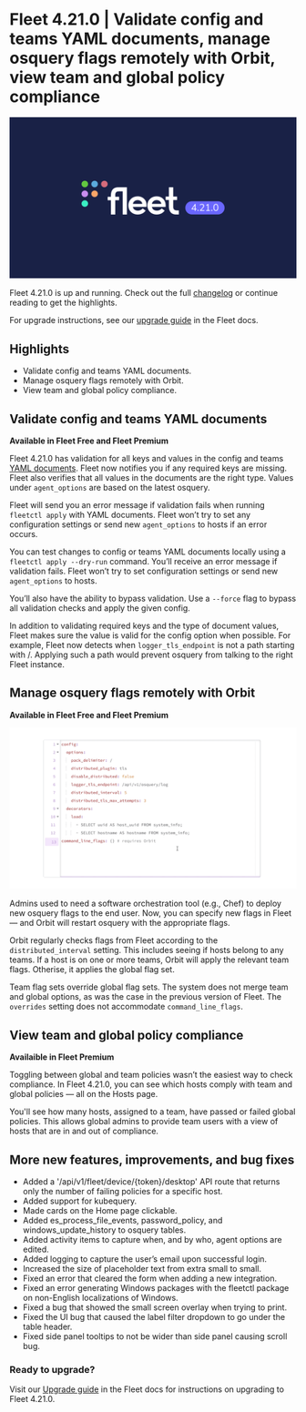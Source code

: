 # Fleet 4.21.0 | Validate config and teams YAML documents, manage osquery flags remotely with Orbit, view team and global policy compliance

![Fleet 4.21.0 release](../website/assets/images/articles/fleet-4.21.0-1600x900@2x.jpeg)

Fleet 4.21.0 is up and running. Check out the full [changelog](https://github.com/fleetdm/fleet/releases/tag/fleet-v4.21.0) or continue reading to get the highlights.

For upgrade instructions, see our [upgrade guide](https://fleetdm.com/docs/deploying/upgrading-fleet) in the Fleet docs.

## Highlights
- Validate config and teams YAML documents.
- Manage osquery flags remotely with Orbit.
- View team and global policy compliance.

## Validate config and teams YAML documents
**Available in Fleet Free and Fleet Premium**

Fleet 4.21.0 has validation for all keys and values in the config and teams [YAML documents](https://fleetdm.com/docs/using-fleet/configuration-files). Fleet now notifies you if any required keys are missing. Fleet also verifies that all values in the documents are the right type. Values under `agent_options` are based on the latest osquery.

Fleet will send you an error message if validation fails when running `fleetctl apply` with YAML documents. Fleet won’t try to set any configuration settings or send new `agent_options` to hosts if an error occurs.

You can test changes to config or teams YAML documents locally using a `fleetctl apply --dry-run` command. You’ll receive an error message if validation fails. Fleet won’t try to set configuration settings or send new `agent_options` to hosts.

You’ll also have the ability to bypass validation. Use a `--force` flag to bypass all validation checks and apply the given config.

In addition to validating required keys and the type of document values, Fleet makes sure the value is valid for the config option when possible. For example, Fleet now detects when `logger_tls_endpoint` is not a path starting with /. Applying such a path would prevent osquery from talking to the right Fleet instance.

## Manage osquery flags remotely with Orbit
**Available in Fleet Free and Fleet Premium**

![Manage osquery flags remotely with Orbit](../website/assets/images/articles/fleet-4.21.0.gif)

Admins used to need a software orchestration tool (e.g., Chef) to deploy new osquery flags to the end user. Now, you can specify new flags in Fleet — and Orbit will restart osquery with the appropriate flags.

Orbit regularly checks flags from Fleet according to the `distributed_interval` setting. This includes seeing if hosts belong to any teams. If a host is on one or more teams, Orbit will apply the relevant team flags. Otherise, it applies the global flag set.

Team flag sets override global flag sets. The system does not merge team and global options, as was the case in the previous version of Fleet. The `overrides` setting does not accommodate `command_line_flags`.

## View team and global policy compliance
**Availaible in Fleet Premium**

Toggling between global and team policies wasn’t the easiest way to check compliance. In Fleet 4.21.0, you can see which hosts comply with team and global policies — all on the Hosts page.

You'll see how many hosts, assigned to a team, have passed or failed global policies. This allows global admins to provide team users with a view of hosts that are in and out of compliance.

## More new features, improvements, and bug fixes

* Added a '/api/v1/fleet/device/{token}/desktop' API route that returns only the number of failing policies for a specific host.
* Added support for kubequery.
* Made cards on the Home page clickable.
* Added es_process_file_events, password_policy, and windows_update_history to osquery tables.
* Added activity items to capture when, and by who, agent options are edited.
* Added logging to capture the user’s email upon successful login.
* Increased the size of placeholder text from extra small to small.
* Fixed an error that cleared the form when adding a new integration.
* Fixed an error generating Windows packages with the fleetctl package on non-English localizations of Windows.
* Fixed a bug that showed the small screen overlay when trying to print.
* Fixed the UI bug that caused the label filter dropdown to go under the table header.
* Fixed side panel tooltips to not be wider than side panel causing scroll bug.

### Ready to upgrade?

Visit our [Upgrade guide](https://fleetdm.com/docs/deploying/upgrading-fleet) in the Fleet docs for instructions on upgrading to Fleet 4.21.0.

<meta name="category" value="releases">
<meta name="authorFullName" value="Chris McGillicuddy">
<meta name="authorGitHubUsername" value="chris-mcgillicuddy">
<meta name="publishedOn" value="2022-10-05">
<meta name="articleTitle" value="Fleet 4.21.0 | Validate config and teams YAML documents, manage osquery flags remotely with Orbit, view team and global policy compliance">
<meta name="articleImageUrl" value="../website/assets/images/articles/fleet-4.21.0-1600x900@2x.jpeg">
